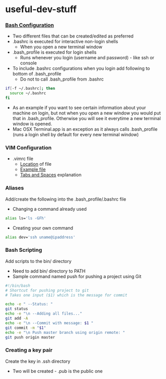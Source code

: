# useful-dev-stuff #

### [Bash Configuration](http://linux.die.net/man/1/bash) ###
* Two different files that can be created/edited as preferred
* .bashrc is executed for interactive non-login shells
  * When you open a new terminal window
* .bash_profile is executed for login shells
  * Runs whenever you login (username and password) - like ssh or console
* To include .bashrc configurations when you login add following to bottom of .bash_profile
  * Do not to call .bash_profile from .bashrc
```bash
if[-f ~/.bashrc]; then
  source ~/.bashrc
fi
```
* As an example if you want to see certain information about your machine on login, but not when you open a new window you would put that in .bash_profile. Otherwise you will see it everytime a new terminal window is opened.
* Mac OSX Terminal.app is an exception as it always calls .bash_profile (runs a login shell by default for every new terminal window)

### VIM Configuration ###
* .vimrc file
   * [Location](http://stackoverflow.com/questions/10921441/where-is-my-vimrc-file/34005877#34005877) of file
   * [Example file](https://gist.github.com/joegoggins/8482408)
   * [Tabs and Spaces](http://vimcasts.org/episodes/tabs-and-spaces/) explanation

### Aliases ###
Add/create the following into the .bash_profile/.bashrc file

* Changing a command already used
```bash
alias ls='ls -GFh'
```

* Creating your own command
```bash
alias dev='ssh uname@ipaddress'
```

### Bash Scripting ###
Add scripts to the bin/ directory

* Need to add bin/ directory to PATH
* Sample command named push for pushing a project using Git
```bash
#!/bin/bash
# Shortcut for pushing project to git
# Takes one input ($1) which is the message for commit

echo -e " --Status: "
git status
echo -e "\n --Adding all files..."
git add -A
echo -e "\n --Commit with message: $1 "
git commit -m "$1"
echo -e "\n Push master branch using origin remote: " 
git push origin master
```

### Creating a key pair ###
Create the key in .ssh directory

* Two will be created - .pub is the public one
